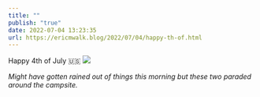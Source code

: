 ```yaml
---
title: ""
publish: "true"
date: 2022-07-04 13:23:35
url: https://ericmwalk.blog/2022/07/04/happy-th-of.html
---
```


Happy 4th of July 🇺🇸
![](https://ericmwalk.blog/uploads/2022/2cf2476a45.jpg)

*Might have gotten rained out of things this morning but these two paraded around the campsite.*